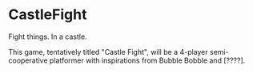 # CastleFight

Fight things.  In a castle.

This game, tentatively titled "Castle Fight", will be a 4-player semi-cooperative platformer with inspirations from Bubble Bobble and [????].
